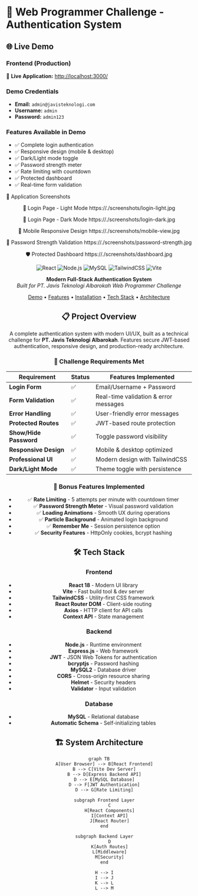 # 🚀 Web Programmer Challenge - Authentication System

## 🌐 Live Demo

### Frontend (Production)
🔗 **Live Application:** [http://localhost:3000/](http://localhost:3000/)

### Demo Credentials
- **Email:** `admin@javisteknologi.com`
- **Username:** `admin`
- **Password:** `admin123`

### Features Available in Demo
- ✅ Complete login authentication
- ✅ Responsive design (mobile & desktop)
- ✅ Dark/Light mode toggle
- ✅ Password strength meter
- ✅ Rate limiting with countdown
- ✅ Protected dashboard
- ✅ Real-time form validation

📸 Application Screenshots
<div align="center">
🎨 Login Page - Light Mode
https://./screenshots/login-light.jpg

🌙 Login Page - Dark Mode
https://./screenshots/login-dark.jpg

📱 Mobile Responsive Design
https://./screenshots/mobile-view.jpg

🔐 Password Strength Validation
https://./screenshots/password-strength.jpg

🛡️ Protected Dashboard
https://./screenshots/dashboard.jpg

<div align="center">

![React](https://img.shields.io/badge/React-18.2.0-61DAFB?logo=react)
![Node.js](https://img.shields.io/badge/Node.js-18+-339933?logo=node.js)
![MySQL](https://img.shields.io/badge/MySQL-8.0-4479A1?logo=mysql)
![TailwindCSS](https://img.shields.io/badge/TailwindCSS-3.3.0-06B6D4?logo=tailwindcss)
![Vite](https://img.shields.io/badge/Vite-4.5.0-646CFF?logo=vite)

**Modern Full-Stack Authentication System**  
*Built for PT. Javis Teknologi Albarokah Web Programmer Challenge*

[Demo](#-live-demo) • [Features](#-features) • [Installation](#-installation) • [Tech Stack](#-tech-stack) • [Architecture](#-architecture)

</div>

## 📋 Project Overview

A complete authentication system with modern UI/UX, built as a technical challenge for **PT. Javis Teknologi Albarokah**. Features secure JWT-based authentication, responsive design, and production-ready architecture.

### 🎯 Challenge Requirements Met

| Requirement | Status | Features Implemented |
|-------------|---------|---------------------|
| **Login Form** | ✅ | Email/Username + Password |
| **Form Validation** | ✅ | Real-time validation & error messages |
| **Error Handling** | ✅ | User-friendly error messages |
| **Protected Routes** | ✅ | JWT-based route protection |
| **Show/Hide Password** | ✅ | Toggle password visibility |
| **Responsive Design** | ✅ | Mobile & desktop optimized |
| **Professional UI** | ✅ | Modern design with TailwindCSS |
| **Dark/Light Mode** | ✅ | Theme toggle with persistence |

### 🚀 Bonus Features Implemented

- ✅ **Rate Limiting** - 5 attempts per minute with countdown timer
- ✅ **Password Strength Meter** - Visual password validation
- ✅ **Loading Animations** - Smooth UX during operations
- ✅ **Particle Background** - Animated login background
- ✅ **Remember Me** - Session persistence option
- ✅ **Security Features** - HttpOnly cookies, bcrypt hashing

## 🛠 Tech Stack

### Frontend
- **React 18** - Modern UI library
- **Vite** - Fast build tool & dev server
- **TailwindCSS** - Utility-first CSS framework
- **React Router DOM** - Client-side routing
- **Axios** - HTTP client for API calls
- **Context API** - State management

### Backend
- **Node.js** - Runtime environment
- **Express.js** - Web framework
- **JWT** - JSON Web Tokens for authentication
- **bcryptjs** - Password hashing
- **MySQL2** - Database driver
- **CORS** - Cross-origin resource sharing
- **Helmet** - Security headers
- **Validator** - Input validation

### Database
- **MySQL** - Relational database
- **Automatic Schema** - Self-initializing tables

## 🏗 System Architecture

```mermaid
graph TB
    A[User Browser] --> B[React Frontend]
    B --> C[Vite Dev Server]
    B --> D[Express Backend API]
    D --> E[MySQL Database]
    D --> F[JWT Authentication]
    D --> G[Rate Limiting]
    
    subgraph Frontend Layer
        C
        H[React Components]
        I[Context API]
        J[React Router]
    end
    
    subgraph Backend Layer
        D
        K[Auth Routes]
        L[Middleware]
        M[Security]
    end
    
    H --> I
    I --> J
    K --> L
    L --> M